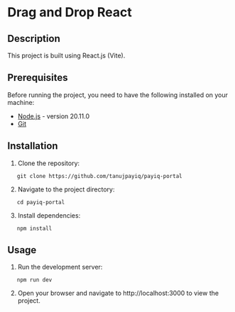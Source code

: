 # Drag and Drop React

## Description

This project is built using React.js (Vite).

## Prerequisites

Before running the project, you need to have the following installed on your machine:

- [Node.js](https://nodejs.org/) - version 20.11.0
- [Git](https://git-scm.com/)

## Installation

1. Clone the repository:

```
   git clone https://github.com/tanujpayiq/payiq-portal
```

2. Navigate to the project directory:

```
   cd payiq-portal
```

3. Install dependencies:

```
   npm install
```

## Usage

1. Run the development server:

```
   npm run dev
```

2. Open your browser and navigate to http://localhost:3000 to view the project.
